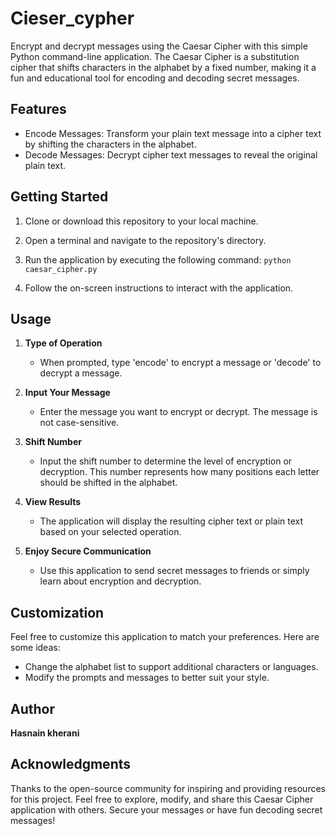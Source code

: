 # Cieser_cypher
Encrypt and decrypt messages using the Caesar Cipher with this simple Python command-line application. The Caesar Cipher is a substitution cipher that shifts characters in the alphabet by a fixed number, making it a fun and educational tool for encoding and decoding secret messages.

## Features
* Encode Messages: Transform your plain text message into a cipher text by shifting the characters in the alphabet.
* Decode Messages: Decrypt cipher text messages to reveal the original plain text.

## Getting Started
1. Clone or download this repository to your local machine.

2. Open a terminal and navigate to the repository's directory.

3. Run the application by executing the following command:
       `python caesar_cipher.py`

4. Follow the on-screen instructions to interact with the application.

## Usage

1. **Type of Operation**

      * When prompted, type 'encode' to encrypt a message or 'decode' to decrypt a message.

2. **Input Your Message**

      * Enter the message you want to encrypt or decrypt. The message is not case-sensitive.
3. **Shift Number**

      * Input the shift number to determine the level of encryption or decryption. This number represents how many positions each letter should be shifted in the alphabet.
4. **View Results**

      * The application will display the resulting cipher text or plain text based on your selected operation.
5. **Enjoy Secure Communication**

      * Use this application to send secret messages to friends or simply learn about encryption and decryption.

## Customization

Feel free to customize this application to match your preferences. Here are some ideas:

  * Change the alphabet list to support additional characters or languages.
  * Modify the prompts and messages to better suit your style.

## Author

**Hasnain kherani**

## Acknowledgments
Thanks to the open-source community for inspiring and providing resources for this project.
Feel free to explore, modify, and share this Caesar Cipher application with others. Secure your messages or have fun decoding secret messages!
